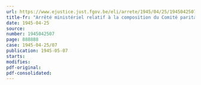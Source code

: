 ```yaml
---
url: https://www.ejustice.just.fgov.be/eli/arrete/1945/04/25/1945042507/justel
title-fr: "Arrêté ministériel relatif à la composition du Comité paritaire provincial de l'Agriculture du Brabant"
date: 1945-04-25
source:
number: 1945042507
page: 888888
case: 1945-04-25/07
publication: 1945-05-07
starts:
modifies:
pdf-original:
pdf-consolidated:
---
```


